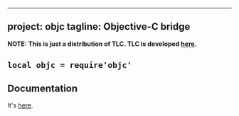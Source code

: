 ----
project: objc
tagline: Objective-C bridge
----

**NOTE: This is just a distribution of TLC. TLC is developed [here][tlc site].**

## `local objc = require'objc'`

## Documentation

It's [here][tlc site].

[tlc site]: https://github.com/fjolnir/TLC
